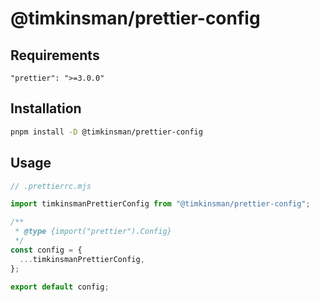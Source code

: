 # @timkinsman/prettier-config

## Requirements

`"prettier": ">=3.0.0"`

## Installation

```sh
pnpm install -D @timkinsman/prettier-config
```

## Usage

```mjs
// .prettierrc.mjs

import timkinsmanPrettierConfig from "@timkinsman/prettier-config";

/**
 * @type {import("prettier").Config}
 */
const config = {
  ...timkinsmanPrettierConfig,
};

export default config;
```
